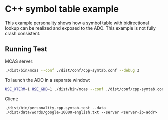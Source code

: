 # C++ symbol table example

This example personality shows how a symbol table with bidirectional
lookup can be realized and exposed to the ADO.  This example is
not fully crash consistent.

## Running Test

MCAS server:

```bash
./dist/bin/mcas --conf ./dist/conf/cpp-symtab.conf --debug 3
```

To launch the ADO in a separate window:

```bash
USE_XTERM=1 USE_GDB=1 ./dist/bin/mcas --conf ./dist/conf/cpp-symtab.conf --debug 3
```

Client:

```
./dist/bin/personality-cpp-symtab-test --data ./dist/data/words/google-10000-english.txt --server <server-ip-addr>
```

  
